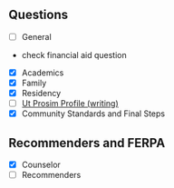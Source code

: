 ## Questions
- [ ] General
* check financial aid question
- [x] Academics
- [x] Family
- [x] Residency
- [ ] [Ut Prosim Profile (writing)](https://github.com/Implycitt/college/blob/main/CommonApp/virginia/prompts.md)
- [x] Community Standards and Final Steps
## Recommenders and FERPA
- [x] Counselor
- [ ] Recommenders
